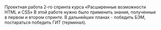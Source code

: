 Проектная работа 2-го спринта курса «Расширенные возможности HTML и CSS»
В этой работе нужно было применить знания, полученные в первом и втором спринте.
В дальнейших планах  - победить БЭМ, постараться победить ГИТ (терминал).
